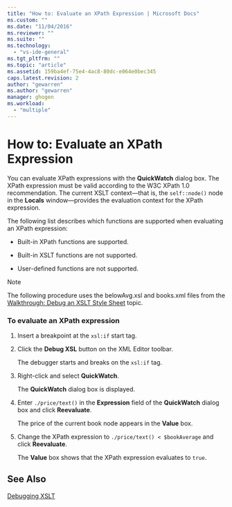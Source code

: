 ```yaml
---
title: "How to: Evaluate an XPath Expression | Microsoft Docs"
ms.custom: ""
ms.date: "11/04/2016"
ms.reviewer: ""
ms.suite: ""
ms.technology: 
  - "vs-ide-general"
ms.tgt_pltfrm: ""
ms.topic: "article"
ms.assetid: 159ba4ef-75e4-4ac8-80dc-e064e0bec345
caps.latest.revision: 2
author: "gewarren"
ms.author: "gewarren"
manager: ghogen
ms.workload: 
  - "multiple"
---
```

# How to: Evaluate an XPath Expression
You can evaluate XPath expressions with the **QuickWatch** dialog box. The XPath expression must be valid according to the W3C XPath 1.0 recommendation. The current XSLT context—that is, the `self::node()` node in the **Locals** window—provides the evaluation context for the XPath expression.  
  
 The following list describes which functions are supported when evaluating an XPath expression:  
  
-   Built-in XPath functions are supported.  
  
-   Built-in XSLT functions are not supported.  
  
-   User-defined functions are not supported.  
  
> [!NOTE]
>  The following procedure uses the belowAvg.xsl and books.xml files from the [Walkthrough: Debug an XSLT Style Sheet](../xml-tools/walkthrough-debug-an-xslt-style-sheet.md) topic.  
  
### To evaluate an XPath expression  
  
1.  Insert a breakpoint at the `xsl:if` start tag.  
  
2.  Click the **Debug XSL** button on the XML Editor toolbar.  
  
     The debugger starts and breaks on the `xsl:if` tag.  
  
3.  Right-click and select **QuickWatch**.  
  
     The **QuickWatch** dialog box is displayed.  
  
4.  Enter `./price/text()` in the **Expression** field of the **QuickWatch** dialog box and click **Reevaluate**.  
  
     The price of the current book node appears in the **Value** box.  
  
5.  Change the XPath expression to `./price/text() < $bookAverage` and click **Reevaluate**.  
  
     The **Value** box shows that the XPath expression evaluates to `true`.  
  
## See Also  
 [Debugging XSLT](../xml-tools/debugging-xslt.md)